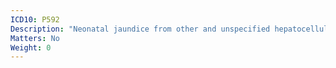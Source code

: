 ```yaml
---
ICD10: P592
Description: "Neonatal jaundice from other and unspecified hepatocellular damage"
Matters: No
Weight: 0
---
```

